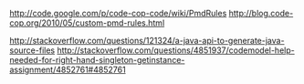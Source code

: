 http://code.google.com/p/code-cop-code/wiki/PmdRules
http://blog.code-cop.org/2010/05/custom-pmd-rules.html


http://stackoverflow.com/questions/121324/a-java-api-to-generate-java-source-files
http://stackoverflow.com/questions/4851937/codemodel-help-needed-for-right-hand-singleton-getinstance-assignment/4852761#4852761
